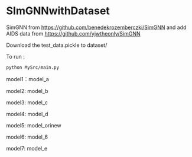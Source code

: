 # SImGNNwithDataset
SimGNN from  https://github.com/benedekrozemberczki/SimGNN 
and add AIDS data from  https://github.com/yjwtheonly/SimGNN


Download the test_data.pickle to dataset/ 


To run  :
```
python MySrc/main.py 
```
model1：model_a
 
model2: model_b

model3: model_c

model4: model_d

model5: model_orinew

model6: model_6

model7: model_e

